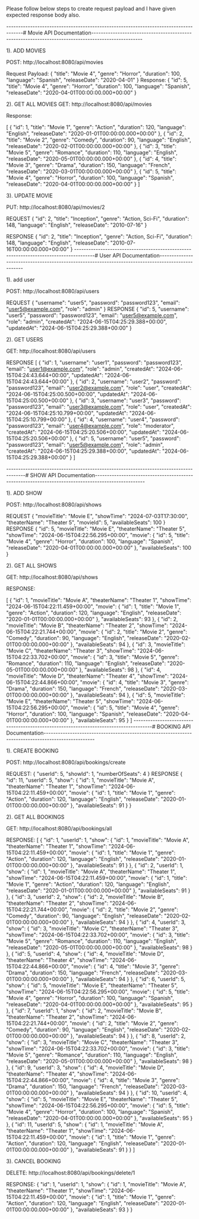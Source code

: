 Please follow below steps to create request payload and I have given expected response body also.

-------------------------------------------------------------------------------------# Movie API Documentation---------------------------------------------------------------------------------------------------

1). ADD MOVIES

POST:  http://localhost:8080/api/movies

Request Payload: 
 {
        "title": "Movie 4",
        "genre": "Horror",
        "duration": 100,
        "language": "Spanish",
        "releaseDate": "2020-04-01"
}
Response:
{
    "id": 5,
    "title": "Movie 4",
    "genre": "Horror",
    "duration": 100,
    "language": "Spanish",
    "releaseDate": "2020-04-01T00:00:00.000+00:00"
}

2). GET ALL MOVIES
GET: http://localhost:8080/api/movies

Response:


[
    {
        "id": 1,
        "title": "Movie 1",
        "genre": "Action",
        "duration": 120,
        "language": "English",
        "releaseDate": "2020-01-01T00:00:00.000+00:00"
    },
    {
        "id": 2,
        "title": "Movie 2",
        "genre": "Comedy",
        "duration": 90,
        "language": "English",
        "releaseDate": "2020-02-01T00:00:00.000+00:00"
    },
    {
        "id": 3,
        "title": "Movie 5",
        "genre": "Romance",
        "duration": 110,
        "language": "English",
        "releaseDate": "2020-05-01T00:00:00.000+00:00"
    },
    {
        "id": 4,
        "title": "Movie 3",
        "genre": "Drama",
        "duration": 150,
        "language": "French",
        "releaseDate": "2020-03-01T00:00:00.000+00:00"
    },
    {
        "id": 5,
        "title": "Movie 4",
        "genre": "Horror",
        "duration": 100,
        "language": "Spanish",
        "releaseDate": "2020-04-01T00:00:00.000+00:00"
    }
]

3). UPDATE MOVIE

PUT: http://localhost:8080/api/movies/2

REQUEST
{
        "id": 2,
        "title": "Inception",
        "genre": "Action, Sci-Fi",
        "duration": 148,
        "language": "English",
        "releaseDate": "2010-07-16"
}

RESPONSE
{
    "id": 2,
    "title": "Inception",
    "genre": "Action, Sci-Fi",
    "duration": 148,
    "language": "English",
    "releaseDate": "2010-07-16T00:00:00.000+00:00"
}
--------------------------------------------------------------------------------------# User API Documentation---------------------------------------------------------------------------------------------------

1). add user

POST: http://localhost:8080/api/users

REQUEST
{
        "username": "user5",
        "password": "password123",
        "email": "user5@example.com",
        "role": "admin"
}
RESPONSE
{
    "id": 5,
    "username": "user5",
    "password": "password123",
    "email": "user5@example.com",
    "role": "admin",
    "createdAt": "2024-06-15T04:25:29.388+00:00",
    "updatedAt": "2024-06-15T04:25:29.388+00:00"
}

2). GET USERS

GET: http://localhost:8080/api/users

RESPONSE
[
    {
        "id": 1,
        "username": "user1",
        "password": "password123",
        "email": "user1@example.com",
        "role": "admin",
        "createdAt": "2024-06-15T04:24:43.644+00:00",
        "updatedAt": "2024-06-15T04:24:43.644+00:00"
    },
    {
        "id": 2,
        "username": "user2",
        "password": "password123",
        "email": "user2@example.com",
        "role": "user",
        "createdAt": "2024-06-15T04:25:00.500+00:00",
        "updatedAt": "2024-06-15T04:25:00.500+00:00"
    },
    {
        "id": 3,
        "username": "user3",
        "password": "password123",
        "email": "user3@example.com",
        "role": "user",
        "createdAt": "2024-06-15T04:25:10.799+00:00",
        "updatedAt": "2024-06-15T04:25:10.799+00:00"
    },
    {
        "id": 4,
        "username": "user4",
        "password": "password123",
        "email": "user4@example.com",
        "role": "moderator",
        "createdAt": "2024-06-15T04:25:20.506+00:00",
        "updatedAt": "2024-06-15T04:25:20.506+00:00"
    },
    {
        "id": 5,
        "username": "user5",
        "password": "password123",
        "email": "user5@example.com",
        "role": "admin",
        "createdAt": "2024-06-15T04:25:29.388+00:00",
        "updatedAt": "2024-06-15T04:25:29.388+00:00"
    }
]

--------------------------------------------------------------------------------------# SHOW API Documentation---------------------------------------------------------------------------------------------------

1). ADD SHOW

POST: http://localhost:8080/api/shows

REQUEST
{
        "movieTitle": "Movie E",
        "showTime": "2024-07-03T17:30:00",
        "theaterName": "Theater 5",
        "movieId": 5,
        "availableSeats": 100
}
RESPONSE
{
    "id": 5,
    "movieTitle": "Movie E",
    "theaterName": "Theater 5",
    "showTime": "2024-06-15T04:22:56.295+00:00",
    "movie": {
        "id": 5,
        "title": "Movie 4",
        "genre": "Horror",
        "duration": 100,
        "language": "Spanish",
        "releaseDate": "2020-04-01T00:00:00.000+00:00"
    },
    "availableSeats": 100
}

2). GET ALL SHOWS

GET: http://localhost:8080/api/shows

RESPONSE:

[
    {
        "id": 1,
        "movieTitle": "Movie A",
        "theaterName": "Theater 1",
        "showTime": "2024-06-15T04:22:11.459+00:00",
        "movie": {
            "id": 1,
            "title": "Movie 1",
            "genre": "Action",
            "duration": 120,
            "language": "English",
            "releaseDate": "2020-01-01T00:00:00.000+00:00"
        },
        "availableSeats": 93
    },
    {
        "id": 2,
        "movieTitle": "Movie B",
        "theaterName": "Theater 2",
        "showTime": "2024-06-15T04:22:21.744+00:00",
        "movie": {
            "id": 2,
            "title": "Movie 2",
            "genre": "Comedy",
            "duration": 90,
            "language": "English",
            "releaseDate": "2020-02-01T00:00:00.000+00:00"
        },
        "availableSeats": 94
    },
    {
        "id": 3,
        "movieTitle": "Movie C",
        "theaterName": "Theater 3",
        "showTime": "2024-06-15T04:22:33.702+00:00",
        "movie": {
            "id": 3,
            "title": "Movie 5",
            "genre": "Romance",
            "duration": 110,
            "language": "English",
            "releaseDate": "2020-05-01T00:00:00.000+00:00"
        },
        "availableSeats": 98
    },
    {
        "id": 4,
        "movieTitle": "Movie D",
        "theaterName": "Theater 4",
        "showTime": "2024-06-15T04:22:44.866+00:00",
        "movie": {
            "id": 4,
            "title": "Movie 3",
            "genre": "Drama",
            "duration": 150,
            "language": "French",
            "releaseDate": "2020-03-01T00:00:00.000+00:00"
        },
        "availableSeats": 94
    },
    {
        "id": 5,
        "movieTitle": "Movie E",
        "theaterName": "Theater 5",
        "showTime": "2024-06-15T04:22:56.295+00:00",
        "movie": {
            "id": 5,
            "title": "Movie 4",
            "genre": "Horror",
            "duration": 100,
            "language": "Spanish",
            "releaseDate": "2020-04-01T00:00:00.000+00:00"
        },
        "availableSeats": 95
    }
]
--------------------------------------------------------------------------------------# BOOKING API Documentation---------------------------------------------------------------------------------------------------

1). CREATE BOOKING

POST: http://localhost:8080/api/bookings/create

REQUEST:
{
        "userId": 5,
        "showId": 1,
        "numberOfSeats": 4
}
RESPONSE
{
    "id": 11,
    "userId": 5,
    "show": {
        "id": 1,
        "movieTitle": "Movie A",
        "theaterName": "Theater 1",
        "showTime": "2024-06-15T04:22:11.459+00:00",
        "movie": {
            "id": 1,
            "title": "Movie 1",
            "genre": "Action",
            "duration": 120,
            "language": "English",
            "releaseDate": "2020-01-01T00:00:00.000+00:00"
        },
        "availableSeats": 91
    }
}

2). GET ALL BOOKINGS

GET: http://localhost:8080/api/bookings/all

RESPONSE:
[
    {
        "id": 1,
        "userId": 1,
        "show": {
            "id": 1,
            "movieTitle": "Movie A",
            "theaterName": "Theater 1",
            "showTime": "2024-06-15T04:22:11.459+00:00",
            "movie": {
                "id": 1,
                "title": "Movie 1",
                "genre": "Action",
                "duration": 120,
                "language": "English",
                "releaseDate": "2020-01-01T00:00:00.000+00:00"
            },
            "availableSeats": 91
        }
    },
    {
        "id": 2,
        "userId": 1,
        "show": {
            "id": 1,
            "movieTitle": "Movie A",
            "theaterName": "Theater 1",
            "showTime": "2024-06-15T04:22:11.459+00:00",
            "movie": {
                "id": 1,
                "title": "Movie 1",
                "genre": "Action",
                "duration": 120,
                "language": "English",
                "releaseDate": "2020-01-01T00:00:00.000+00:00"
            },
            "availableSeats": 91
        }
    },
    {
        "id": 3,
        "userId": 2,
        "show": {
            "id": 2,
            "movieTitle": "Movie B",
            "theaterName": "Theater 2",
            "showTime": "2024-06-15T04:22:21.744+00:00",
            "movie": {
                "id": 2,
                "title": "Movie 2",
                "genre": "Comedy",
                "duration": 90,
                "language": "English",
                "releaseDate": "2020-02-01T00:00:00.000+00:00"
            },
            "availableSeats": 94
        }
    },
    {
        "id": 4,
        "userId": 3,
        "show": {
            "id": 3,
            "movieTitle": "Movie C",
            "theaterName": "Theater 3",
            "showTime": "2024-06-15T04:22:33.702+00:00",
            "movie": {
                "id": 3,
                "title": "Movie 5",
                "genre": "Romance",
                "duration": 110,
                "language": "English",
                "releaseDate": "2020-05-01T00:00:00.000+00:00"
            },
            "availableSeats": 98
        }
    },
    {
        "id": 5,
        "userId": 4,
        "show": {
            "id": 4,
            "movieTitle": "Movie D",
            "theaterName": "Theater 4",
            "showTime": "2024-06-15T04:22:44.866+00:00",
            "movie": {
                "id": 4,
                "title": "Movie 3",
                "genre": "Drama",
                "duration": 150,
                "language": "French",
                "releaseDate": "2020-03-01T00:00:00.000+00:00"
            },
            "availableSeats": 94
        }
    },
    {
        "id": 6,
        "userId": 5,
        "show": {
            "id": 5,
            "movieTitle": "Movie E",
            "theaterName": "Theater 5",
            "showTime": "2024-06-15T04:22:56.295+00:00",
            "movie": {
                "id": 5,
                "title": "Movie 4",
                "genre": "Horror",
                "duration": 100,
                "language": "Spanish",
                "releaseDate": "2020-04-01T00:00:00.000+00:00"
            },
            "availableSeats": 95
        }
    },
    {
        "id": 7,
        "userId": 1,
        "show": {
            "id": 2,
            "movieTitle": "Movie B",
            "theaterName": "Theater 2",
            "showTime": "2024-06-15T04:22:21.744+00:00",
            "movie": {
                "id": 2,
                "title": "Movie 2",
                "genre": "Comedy",
                "duration": 90,
                "language": "English",
                "releaseDate": "2020-02-01T00:00:00.000+00:00"
            },
            "availableSeats": 94
        }
    },
    {
        "id": 8,
        "userId": 2,
        "show": {
            "id": 3,
            "movieTitle": "Movie C",
            "theaterName": "Theater 3",
            "showTime": "2024-06-15T04:22:33.702+00:00",
            "movie": {
                "id": 3,
                "title": "Movie 5",
                "genre": "Romance",
                "duration": 110,
                "language": "English",
                "releaseDate": "2020-05-01T00:00:00.000+00:00"
            },
            "availableSeats": 98
        }
    },
    {
        "id": 9,
        "userId": 3,
        "show": {
            "id": 4,
            "movieTitle": "Movie D",
            "theaterName": "Theater 4",
            "showTime": "2024-06-15T04:22:44.866+00:00",
            "movie": {
                "id": 4,
                "title": "Movie 3",
                "genre": "Drama",
                "duration": 150,
                "language": "French",
                "releaseDate": "2020-03-01T00:00:00.000+00:00"
            },
            "availableSeats": 94
        }
    },
    {
        "id": 10,
        "userId": 4,
        "show": {
            "id": 5,
            "movieTitle": "Movie E",
            "theaterName": "Theater 5",
            "showTime": "2024-06-15T04:22:56.295+00:00",
            "movie": {
                "id": 5,
                "title": "Movie 4",
                "genre": "Horror",
                "duration": 100,
                "language": "Spanish",
                "releaseDate": "2020-04-01T00:00:00.000+00:00"
            },
            "availableSeats": 95
        }
    },
    {
        "id": 11,
        "userId": 5,
        "show": {
            "id": 1,
            "movieTitle": "Movie A",
            "theaterName": "Theater 1",
            "showTime": "2024-06-15T04:22:11.459+00:00",
            "movie": {
                "id": 1,
                "title": "Movie 1",
                "genre": "Action",
                "duration": 120,
                "language": "English",
                "releaseDate": "2020-01-01T00:00:00.000+00:00"
            },
            "availableSeats": 91
        }
    }
]

3). CANCEL BOOKING

DELETE: http://localhost:8080/api/bookings/delete/1

RESPONSE:
{
    "id": 1,
    "userId": 1,
    "show": {
        "id": 1,
        "movieTitle": "Movie A",
        "theaterName": "Theater 1",
        "showTime": "2024-06-15T04:22:11.459+00:00",
        "movie": {
            "id": 1,
            "title": "Movie 1",
            "genre": "Action",
            "duration": 120,
            "language": "English",
            "releaseDate": "2020-01-01T00:00:00.000+00:00"
        },
        "availableSeats": 93
    }
}

